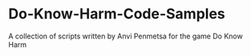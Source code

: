 # Do-Know-Harm-Code-Samples
A collection of scripts written by Anvi Penmetsa for the game Do Know Harm
